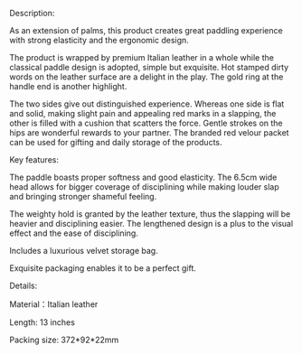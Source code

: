 Description:

As an extension of palms, this product creates great paddling experience with strong elasticity and the ergonomic design.  

The product is wrapped by premium Italian leather in a whole while the classical paddle design is adopted, simple but exquisite. Hot stamped dirty words on the leather surface are a delight in the play. The gold ring at the handle end is another highlight.  

The two sides give out distinguished experience. Whereas one side is flat and solid, making slight pain and appealing red marks in a slapping, the other is filled with a cushion that scatters the force. Gentle strokes on the hips are wonderful rewards to your partner. The branded red velour packet can be used for gifting and daily storage of the products.

  
Key features:

The paddle boasts proper softness and good elasticity. The 6.5cm wide head allows for bigger coverage of disciplining while making louder slap and bringing stronger shameful feeling.  

The weighty hold is granted by the leather texture, thus the slapping will be heavier and disciplining easier. The lengthened design is a plus to the visual effect and the ease of disciplining.  

Includes a luxurious velvet storage bag.  

Exquisite packaging enables it to be a perfect gift.

Details:

Material：Italian leather  
  
Length: 13 inches

Packing size: 372\*92\*22mm